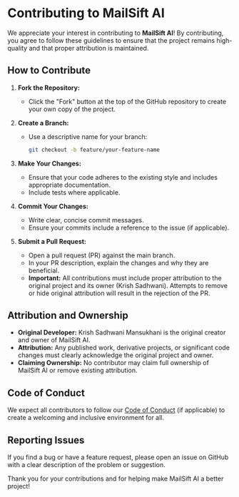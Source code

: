 # Contributing to MailSift AI

We appreciate your interest in contributing to **MailSift AI**! By contributing, you agree to follow these guidelines to ensure that the project remains high-quality and that proper attribution is maintained.

## How to Contribute

1. **Fork the Repository:**
   - Click the "Fork" button at the top of the GitHub repository to create your own copy of the project.

2. **Create a Branch:**
   - Use a descriptive name for your branch:
     ```bash
     git checkout -b feature/your-feature-name
     ```

3. **Make Your Changes:**
   - Ensure that your code adheres to the existing style and includes appropriate documentation.
   - Include tests where applicable.

4. **Commit Your Changes:**
   - Write clear, concise commit messages.
   - Ensure your commits include a reference to the issue (if applicable).

5. **Submit a Pull Request:**
   - Open a pull request (PR) against the main branch.
   - In your PR description, explain the changes and why they are beneficial.
   - **Important:** All contributions must include proper attribution to the original project and its owner (Krish Sadhwani). Attempts to remove or hide original attribution will result in the rejection of the PR.

## Attribution and Ownership

- **Original Developer:** Krish Sadhwani Mansukhani is the original creator and owner of MailSift AI.
- **Attribution:** Any published work, derivative projects, or significant code changes must clearly acknowledge the original project and owner.
- **Claiming Ownership:** No contributor may claim full ownership of MailSift AI or remove existing attribution.

## Code of Conduct

We expect all contributors to follow our [Code of Conduct](CODE_OF_CONDUCT.md) (if applicable) to create a welcoming and inclusive environment for all.

## Reporting Issues

If you find a bug or have a feature request, please open an issue on GitHub with a clear description of the problem or suggestion.

Thank you for your contributions and for helping make MailSift AI a better project!
